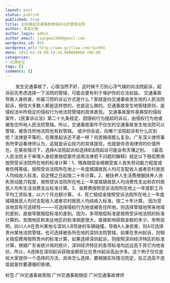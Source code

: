 ```yaml
---
layout: post
status: publish
published: true
title: 如何确定交通事故索赔诉讼的管辖法院
author: 本站记者
author_login: admin
author_email: jiangwei909@gmail.com
wordpress_id: 954
wordpress_url: http://www.gzjtlaw.com/?p=954
date: 2011-05-29 09:14:24.000000000 +08:00
categories:
- 交通诉讼
tags: []
comments: []
---
```

　　 发生交通事故了，心情当然不好，这时候千万别心浮气燥的向法院起诉，起诉前先考虑选择一下法院的管辖，可能会更有利于保护你的合法权益。 交通事故导致人身损害，你最习惯的诉讼方式是什么？那就是向交通事故发生地的人民法院起诉，相信大多数人都是这样想的，也是这么做的。交通事故发生地管辖原则，是侵权法中所规定的侵权行为地法院管辖的具体表现。 交通事故案件是典型的侵权案件，《民事诉讼法》第二十九条规定，因侵权行为提起的诉讼，由侵权行为地或被告住所地人民法院管辖。所以，交通事故案件不仅仅的交通事故发生地法院可以管辖，被告住所地法院也有权管辖。 或许你会说，向哪个法院起诉有什么区别呢？法律是平等的，在哪里起诉还不是一样？何苦搞得那么复杂。广东深义律师事务所李迎春律师认为，这就是诉讼技巧的具体提现，也就是你咨询律师的价值所在。在某些情况下，选择A法院起诉和选择B法院起诉可能会有天壤之别。 《最高人民法院关于审理人身损害赔偿案件适用法律若干问题的解释》规定以下赔偿费用按照受诉法院所在地的标准计算：1、残疾赔偿金根据受害人丧失劳动能力程度或者伤残等级，按照受诉法院所在地上一年度城镇居民人均可支配收入或者农村居民人均纯收入标准，自定残之日起按二十年计算。2、被扶养人生活费根据扶养人丧失劳动能力程度，按照受诉法院所在地上一年度城镇居民人均消费性支出和农村居民人均年生活消费支出标准计算。3、丧葬费按照受诉法院所在地上一年度职工月平均工资标准，以六个月总额计算。 4、死亡赔偿金按照受诉法院所在地上一年度城镇居民人均可支配收入或者农村居民人均纯收入标准，按二十年计算。 因为受诉地具有可选择性―――可选择侵权行为地或被告住所地，则选择管辖地带来地域的差别，直接导致赔偿标准的差别。因为，多项赔偿标准是按照受诉地法院的标准计算的，贫困地区和发达地区的标准相差很大，直接影响获赔金额的多少。举例说明，四川人A在贵州某地与深圳人B驾驶的车辆碰撞，导致A人身损害，则A可选择贵州某地法院管辖，也可选择被告所在地的深圳法院管辖，如果在贵州起诉，则相关赔偿费用按照贵州的标准计算，如果选择深圳起诉，则按照深圳经济特区的标准计算，根据广东省统计局的统计，深圳经济特区的各项标准均远远高于其它内地省份，所以，A选择在深圳起诉获赔金额将比在贵州起诉高出许多。这个例子仅仅是给大家提供一个选择的方法，具体怎么选择，要根据实际情况而定，反正选高不选低就是你要遵循的铁律。标签:广州交通事故索赔 广州交通事故赔偿 广州交通事故律师
